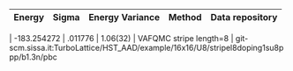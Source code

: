 |       Energy          |  Sigma          | Energy Variance  |  Method                                                          | Data repository                |
| ----------------------| ----------------| -----------------|------------------------------------------------------------------|------------------------------- |

 |   -183.254272   |   .011776   |    1.06(32)   | VAFQMC stripe length=8 | git-scm.sissa.it:TurboLattice/HST_AAD/example/16x16/U8/stripel8doping1su8ppp/b1.3n/pbc 
